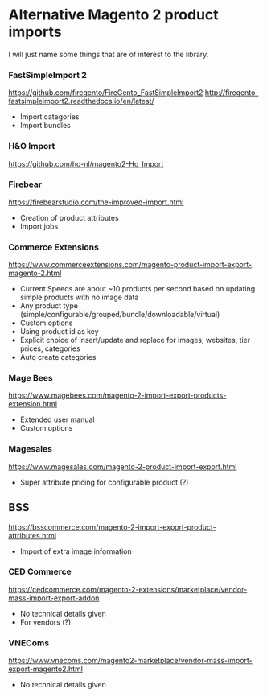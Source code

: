 # Alternative Magento 2 product imports

I will just name some things that are of interest to the library.

### FastSimpleImport 2

https://github.com/firegento/FireGento_FastSimpleImport2
http://firegento-fastsimpleimport2.readthedocs.io/en/latest/

* Import categories
* Import bundles

### H&O Import

https://github.com/ho-nl/magento2-Ho_Import

### Firebear

https://firebearstudio.com/the-improved-import.html

* Creation of product attributes
* Import jobs

### Commerce Extensions

https://www.commerceextensions.com/magento-product-import-export-magento-2.html

* Current Speeds are about ~10 products per second based on updating simple products with no image data
* Any product type (simple/configurable/grouped/bundle/downloadable/virtual)
* Custom options
* Using product id as key
* Explicit choice of insert/update and replace for images, websites, tier prices, categories
* Auto create categories

### Mage Bees

https://www.magebees.com/magento-2-import-export-products-extension.html

* Extended user manual
* Custom options

### Magesales

https://www.magesales.com/magento-2-product-import-export.html

* Super attribute pricing for configurable product (?)

## BSS

https://bsscommerce.com/magento-2-import-export-product-attributes.html

* Import of extra image information

### CED Commerce

https://cedcommerce.com/magento-2-extensions/marketplace/vendor-mass-import-export-addon

* No technical details given
* For vendors (?)

### VNEComs

https://www.vnecoms.com/magento2-marketplace/vendor-mass-import-export-magento2.html

* No technical details given
